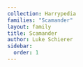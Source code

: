 ```yaml
---
collection: Harrypedia
families: "Scamander"
layout: family
title: Scamander
author: Luke Schierer
sidebar:
  order: 1
---
```

